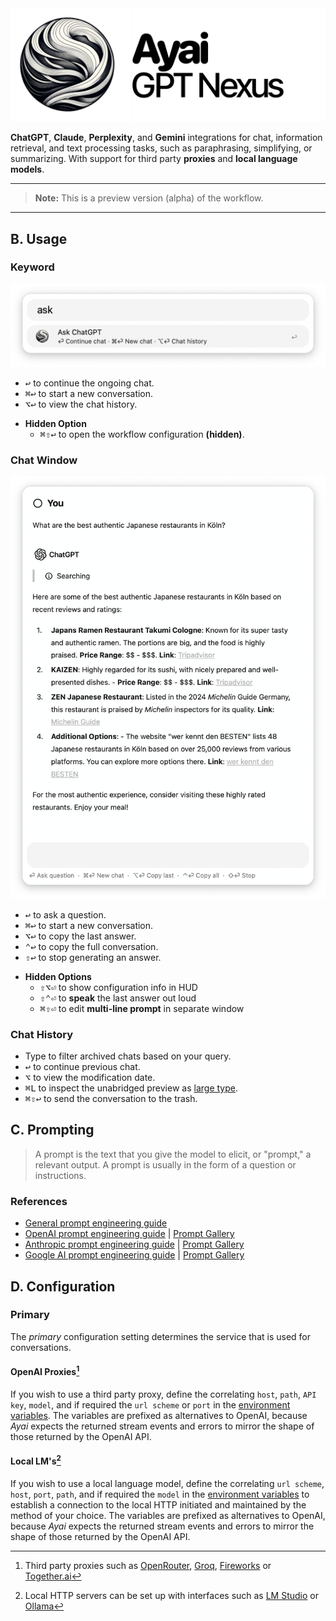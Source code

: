 <img src="assets/images/header.png" width="800px">

__ChatGPT__, __Claude__, __Perplexity__, and __Gemini__ integrations for chat, information retrieval, and text processing tasks, such as paraphrasing, simplifying, or summarizing. 
With support for third party __proxies__ and __local language models__.

---

> __Note:__ This is a preview version (alpha) of the workflow.

---

## B. Usage

### Keyword

<img src="assets/images/preview/keyword.png" width="550px"/>

- <kbd>↩</kbd> to continue the ongoing chat.
- <kbd>⌘</kbd><kbd>↩</kbd> to start a new conversation.
- <kbd>⌥</kbd><kbd>↩</kbd> to view the chat history.
* __Hidden Option__
  - <kbd>⌘</kbd><kbd>⇧</kbd><kbd>↩</kbd> to open the workflow configuration __(hidden)__.


### Chat Window

<img src="assets/images/preview/chat+websearch.png" width="550px"/>


- <kbd>↩</kbd> to ask a question.
- <kbd>⌘</kbd><kbd>↩</kbd> to start a new conversation.
- <kbd>⌥</kbd><kbd>↩</kbd> to copy the last answer.
- <kbd>⌃</kbd><kbd>↩</kbd> to copy the full conversation.
- <kbd>⇧</kbd><kbd>↩</kbd> to stop generating an answer.

* __Hidden Options__
  - <kbd>⇧⌥⏎</kbd> to show configuration info in HUD
  - <kbd>⇧⌃⏎</kbd> to __speak__ the last answer out loud
  - <kbd>⌘⇧⏎</kbd> to edit __multi-line prompt__ in separate window

### Chat History

- Type to filter archived chats based on your query.
- <kbd>↩</kbd> to continue previous chat.
- <kbd>⌥</kbd> to view the modification date.
- <kbd>⌘</kbd><kbd>L</kbd> to inspect the unabridged preview as [large type](https://www.alfredapp.com/help/features/large-type/).
- <kbd>⌘</kbd><kbd>⇧</kbd><kbd>↩</kbd> to send the conversation to the trash.

## C. Prompting

> A prompt is the text that you give the model to elicit, or "prompt," a relevant output. A prompt is usually in the form of a question or instructions.

### References

- [General prompt engineering guide](https://www.promptingguide.ai/)
- [OpenAI prompt engineering guide](https://platform.openai.com/docs/guides/prompt-engineering) | [Prompt Gallery](https://platform.openai.com/docs/examples)
- [Anthropic prompt engineering guide](https://docs.anthropic.com/en/docs/prompt-engineering) | [Prompt Gallery](https://docs.anthropic.com/en/prompt-library/library) 
- [Google AI prompt engineering guide](https://ai.google.dev/gemini-api/docs/prompting-intro) | [Prompt Gallery](https://ai.google.dev/gemini-api/prompts)

## D. Configuration


### Primary 

The *primary* configuration setting determines the service that is used for conversations.

#### OpenAI Proxies[^1]

If you wish to use a third party proxy, define the correlating `host`, `path`, `API key`, `model`, and if required the `url scheme` or `port` in the [environment variables](https://www.alfredapp.com/help/workflows/advanced/variables/#environment).
The variables are prefixed as alternatives to OpenAI, because *Ayai* expects the returned stream events and errors to mirror the shape of those returned by the OpenAI API.


#### Local LM's[^2]

If you wish to use a local language model, define the correlating `url scheme`, `host`, `port`, `path`, and if required the `model` in the [environment variables](https://www.alfredapp.com/help/workflows/advanced/variables/#environment) to establish a connection to the local HTTP initiated and maintained by the method of your choice.
The variables are prefixed as alternatives to OpenAI, because *Ayai* expects the returned stream events and errors to mirror the shape of those returned by the OpenAI API.


[^1]: Third party proxies such as [OpenRouter](https://openrouter.ai/), [Groq](https://groq.com/), [Fireworks](https://fireworks.ai/)  or [Together.ai](https://www.together.ai/)  
[^2]: Local HTTP servers can be set up with interfaces such as [LM Studio](https://lmstudio.ai/) or [Ollama](https://ollama.com/)
